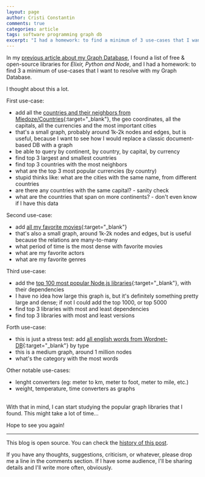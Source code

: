 ```yaml
---
layout: page
author: Cristi Constantin
comments: true
categories: article
tags: software programming graph db
excerpt: "I had a homework: to find a minimum of 3 use-cases that I want to resolve with my Graph Database."
---
```


In my [previous article about my Graph Database](/2017/05/making-a-graph-db-ep3), I found a list of free & open-source libraries for *Elixir, Python and Node*, and I had a homework: to find 3 a minimum of use-cases that I want to resolve with my Graph Database.

I thought about this a lot.

First use-case:

- add all the [countries and their neighbors from Mledoze/Countries](https://github.com/mledoze/countries){:target="_blank"}, the geo coordinates, all the capitals, all the currencies and the most important cities
- that's a small graph, probably around 1k-2k nodes and edges, but is useful, because I want to see how I would replace a classic document-based DB with a graph
- be able to query by continent, by country, by capital, by currency
- find top 3 largest and smallest countries
- find top 3 countries with the most neighbors
- what are the top 3 most popular currencies (by country)
- stupid thinks like: what are the cities with the same name, from different countries
- are there any countries with the same capital? - sanity check
- what are the countries that span on more continents? - don't even know if I have this data

Second use-case:

- add [all my favorite movies](http://www.imdb.com/user/ur30339282/ratings){:target="_blank"}
- that's also a small graph, around 1k-2k nodes and edges, but is useful because the relations are many-to-many
- what period of time is the most dense with favorite movies
- what are my favorite actors
- what are my favorite genres

Third use-case:

- add the [top 100 most popular Node.js libraries](https://www.npmjs.com/browse/star){:target="_blank"}, with their dependencies
- I have no idea how large this graph is, but it's definitely something pretty large and dense; if not I could add the top 1000, or top 5000
- find top 3 libraries with most and least dependencies
- find top 3 libraries with most and least versions

Forth use-case:

- this is just a stress test: add [all english words from Wordnet-DB](https://github.com/moos/wordnet-db){:target="_blank"} by type
- this is a medium graph, around 1 million nodes
- what's the category with the most words

Other notable use-cases:

- lenght converters (eg: meter to km, meter to foot, meter to mile, etc.)
- weight, temperature, time converters as graphs

<br />
With that in mind, I can start studying the popular graph libraries that I found. This might take a lot of time...

Hope to see you again!

-----

This blog is open source. You can check the [history of this post](https://github.com/croqaz/croqaz.github.io/commits/master/{{page.path}}).

If you have any thoughts, suggestions, criticism, or whatever, please drop me a line in the comments section.
If I have some audience, I'll be sharing details and I'll write more often, obviously.
